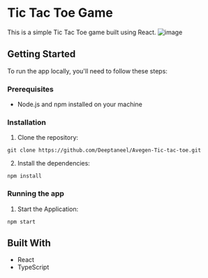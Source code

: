 # Tic Tac Toe Game

This is a simple Tic Tac Toe game built using React.
![image](https://github.com/Deeptaneel/Avegen-Tic-tac-toe/assets/68814890/b23d4ffd-7b8b-4786-8b54-8fc8f80dd7ef)


## Getting Started

To run the app locally, you'll need to follow these steps:

### Prerequisites

- Node.js and npm installed on your machine

### Installation

1. Clone the repository:

```
git clone https://github.com/Deeptaneel/Avegen-Tic-tac-toe.git
```

2. Install the dependencies:

```
npm install
```

### Running the app

1. Start the Application:

```
npm start
```


## Built With

- React
- TypeScript
